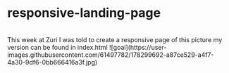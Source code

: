 # responsive-landing-page
<br>
This week at Zuri I was told to create a responsive page of this picture my version can be found in index.html
![goal](https://user-images.githubusercontent.com/61497782/178299692-a87ce529-a4f7-4a30-9df6-0bb666416a3f.jpg)

